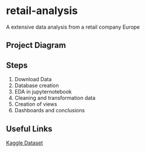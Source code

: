 # retail-analysis
A extensive data analysis from a retail company Europe
## Project Diagram

## Steps
1. Download Data
2. Database creation
3. EDA in jupyternotebook
4. Cleaning and transformation data
5. Creation of views
6. Dashboards and conclusions

## Useful Links
[Kaggle Dataset](https://www.kaggle.com/datasets/cemeraan/fecom-inc-e-com-marketplace-orders-data-crm)
